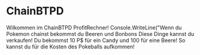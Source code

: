 # ChainBTPD
Wilkommen im ChainBTPD ProfitRechner!
Console.WriteLine("Wenn du Pokemon chainst bekommst du Beeren und Bonbons
Diese Dinge kannst du verkaufen! Du bekommst 10 P$ für ein Candy und 100 für eine Beere!
So kannst du für die Kosten des Pokeballs aufkommen!
